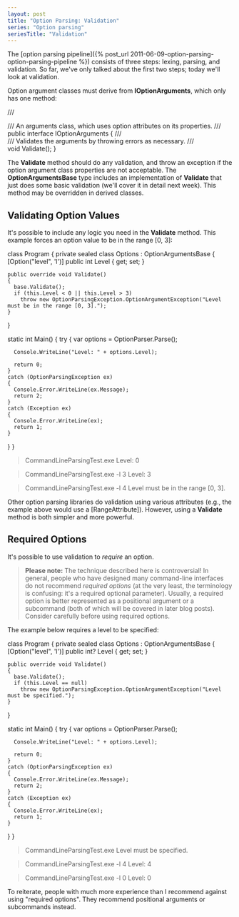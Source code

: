 ```yaml
---
layout: post
title: "Option Parsing: Validation"
series: "Option parsing"
seriesTitle: "Validation"
---
```

The [option parsing pipeline]({% post_url 2011-06-09-option-parsing-option-parsing-pipeline %}) consists of three steps: lexing, parsing, and validation. So far, we've only talked about the first two steps; today we'll look at validation.

Option argument classes must derive from **IOptionArguments**, which only has one method:

/// <summary>
/// An arguments class, which uses option attributes on its properties.
/// </summary>
public interface IOptionArguments
{
  /// <summary>
  /// Validates the arguments by throwing <see cref="OptionParsingException"/> errors as necessary.
  /// </summary>
  void Validate();
}

The **Validate** method should do any validation, and throw an exception if the option argument class properties are not acceptable. The **OptionArgumentsBase** type includes an implementation of **Validate** that just does some basic validation (we'll cover it in detail next week). This method may be overridden in derived classes.

## Validating Option Values

It's possible to include any logic you need in the **Validate** method. This example forces an option value to be in the range [0, 3]:

class Program
{
  private sealed class Options : OptionArgumentsBase
  {
    [Option("level", 'l')]
    public int Level { get; set; }

    public override void Validate()
    {
      base.Validate();
      if (this.Level < 0 || this.Level > 3)
        throw new OptionParsingException.OptionArgumentException("Level must be in the range [0, 3].");
    }
  }

  static int Main()
  {
    try
    {
      var options = OptionParser.Parse<Options>();

      Console.WriteLine("Level: " + options.Level);

      return 0;
    }
    catch (OptionParsingException ex)
    {
      Console.Error.WriteLine(ex.Message);
      return 2;
    }
    catch (Exception ex)
    {
      Console.Error.WriteLine(ex);
      return 1;
    }
  }
}

> CommandLineParsingTest.exe
Level: 0

> CommandLineParsingTest.exe -l 3
Level: 3

> CommandLineParsingTest.exe -l 4
Level must be in the range [0, 3].

Other option parsing libraries do validation using various attributes (e.g., the example above would use a [RangeAttribute]). However, using a **Validate** method is both simpler and more powerful.

## Required Options

It's possible to use validation to _require_ an option.

> **Please note:** The technique described here is controversial! In general, people who have designed many command-line interfaces do not recommend _required options_ (at the very least, the terminology is confusing: it's a required optional parameter). Usually, a required option is better represented as a positional argument or a subcommand (both of which will be covered in later blog posts). Consider carefully before using required options.

The example below requires a level to be specified:

class Program
{
  private sealed class Options : OptionArgumentsBase
  {
    [Option("level", 'l')]
    public int? Level { get; set; }

    public override void Validate()
    {
      base.Validate();
      if (this.Level == null)
        throw new OptionParsingException.OptionArgumentException("Level must be specified.");
    }
  }

  static int Main()
  {
    try
    {
      var options = OptionParser.Parse<Options>();

      Console.WriteLine("Level: " + options.Level);

      return 0;
    }
    catch (OptionParsingException ex)
    {
      Console.Error.WriteLine(ex.Message);
      return 2;
    }
    catch (Exception ex)
    {
      Console.Error.WriteLine(ex);
      return 1;
    }
  }
}

> CommandLineParsingTest.exe
Level must be specified.

> CommandLineParsingTest.exe -l 4
Level: 4

> CommandLineParsingTest.exe -l 0
Level: 0

To reiterate, people with much more experience than I recommend against using "required options". They recommend positional arguments or subcommands instead.

